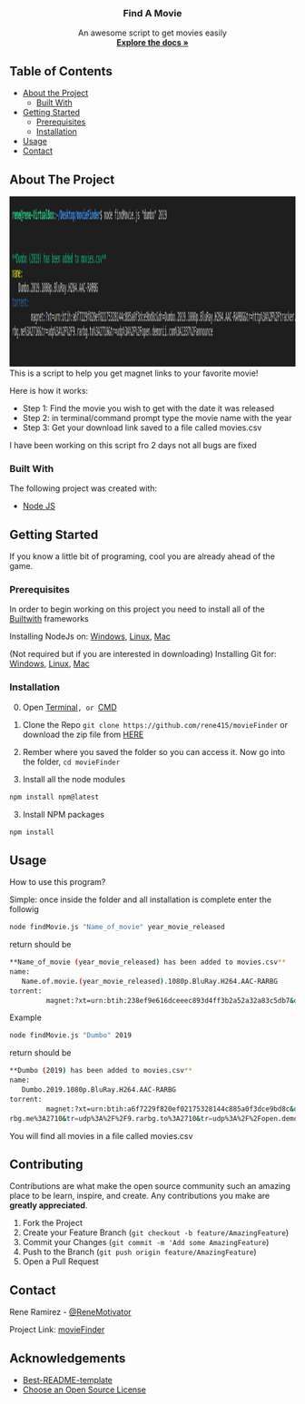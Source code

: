 <!-- PROJECT LOGO -->
<br />
<p align="center">
  <h3 align="center">Find A Movie</h3>

  <p align="center">
    An awesome script to get movies easily
    <br />
    <a href="https://github.com/rene415/movieFinder"><strong>Explore the docs »</strong></a>
    <br />
  </p>
</p>



<!--TABLE OF CONTENTS-->
## Table of Contents

* [About the Project](#about-the-project)
  * [Built With](#built-with)
* [Getting Started](#getting-started)
  * [Prerequisites](#prerequisites)
  * [Installation](#installation)
* [Usage](#usage)
* [Contact](#contact)


<!-- ABOUT THE PROJECT -->
## About The Project
<div align="center">
  <img src="masterScreenshot.png" alt="Logo" width="900" height="300">
</div>
This is a script to help you get magnet links to your favorite movie!

Here is how it works: 
* Step 1: Find the movie you wish to get with the date it was released
* Step 2: in terminal/command prompt type the movie name with the year
* Step 3: Get your download link saved to a file called movies.csv

I have been working on this script fro 2 days not all bugs are fixed

### Built With
The following project was created with:
* [Node JS](https://nodejs.org)

<!-- GETTING STARTED -->
## Getting Started

If you know a little bit of programing, cool you are already ahead of the game. 

### Prerequisites

In order to begin working on this project you need to install all of the [Builtwith](#built-with) frameworks

Installing NodeJs on: [Windows](https://www.youtube.com/watch?v=gHuIKptS0Qg), [Linux](https://www.youtube.com/watch?v=K6QiSKy2zoM&), [Mac](https://www.youtube.com/watch?v=rF1ZHmqvm8I)

(Not required but if you are interested in downloading) Installing Git for: [Windows](https://www.youtube.com/watch?v=J_Clau1bYco), [Linux](https://www.youtube.com/watch?v=ZMgLZUYd8Cw), [Mac](https://www.youtube.com/watch?v=LK0vMt_lEbQ)

### Installation
0. Open [Terminal](https://youtu.be/QROX039ckO8?t=25)```, or ```[CMD](https://www.howtogeek.com/235101/10-ways-to-open-the-command-prompt-in-windows-10/)
1. Clone the Repo
```git clone https://github.com/rene415/movieFinder```
or download the zip file from [HERE](https://github.com/rene415/movieFinder/archive/master.zip)

2. Rember where you saved the folder so you can access it. Now go into the folder, ```cd movieFinder```

3. Install all the node modules
```sh
npm install npm@latest
```
3. Install NPM packages
```sh
npm install
```
<!-- Usage -->
## Usage

How to use this program?

Simple: once inside the folder and all installation is complete enter the followig

```sh
node findMovie.js "Name_of_movie" year_movie_released
```
return should be
```sh
**Name_of_movie (year_movie_released) has been added to movies.csv**
name:
   Name.of.movie.(year_movie_released).1080p.BluRay.H264.AAC-RARBG
torrent:
         magnet:?xt=urn:btih:238ef9e616dceeec893d4ff3b2a52a32a83c5db7&dn=Name.of.movie.(year_movie_released).1080p.BluRay.H264.AAC-RARBG&tr=http%3A%2F%2Ftracker.trackerfix.com%3A80%2Fannounce&tr=udp%3A%2F%2F9.rarbg.me%3A2710&tr=udp%3A%2F%2F9.rarbg.to%3A2710&tr=udp%3A%2F%2Fopen.demonii.com%3A1337%2Fannounce
```

Example

```sh
node findMovie.js "Dumbo" 2019
```

return should be

```sh
**Dumbo (2019) has been added to movies.csv**
name:
   Dumbo.2019.1080p.BluRay.H264.AAC-RARBG
torrent:
         magnet:?xt=urn:btih:a6f7229f820ef02175328144c885a0f3dce9bd8c&dn=Dumbo.2019.1080p.BluRay.H264.AAC-RARBG&tr=http%3A%2F%2Ftracker.trackerfix.com%3A80%2Fannounce&tr=udp%3A%2F%2F9.ra
rbg.me%3A2710&tr=udp%3A%2F%2F9.rarbg.to%3A2710&tr=udp%3A%2F%2Fopen.demonii.com%3A1337%2Fannounce
```

You will find all movies in a file called movies.csv
<!-- Contribute -->
## Contributing

Contributions are what make the open source community such an amazing place to be learn, inspire, and create. Any contributions you make are **greatly appreciated**.

1. Fork the Project
2. Create your Feature Branch (`git checkout -b feature/AmazingFeature`)
3. Commit your Changes (`git commit -m 'Add some AmazingFeature`)
4. Push to the Branch (`git push origin feature/AmazingFeature`)
5. Open a Pull Request



<!-- LICENSE --
## License

Distributed under the MIT License. See `LICENSE` for more information.



<!-- CONTACT -->
## Contact

Rene Ramirez - [@ReneMotivator](https://twitter.com/ReneMotivator)

Project Link: [movieFinder](https://github.com/rene415/movieFinder)



<!-- ACKNOWLEDGEMENTS -->
## Acknowledgements
* [Best-README-template](https://github.com/othneildrew/Best-README-Template)
* [Choose an Open Source License](https://choosealicense.com)